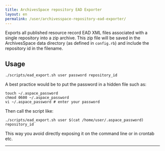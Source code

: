 ```yaml
---
title: ArchivesSpace repository EAD Exporter
layout: en
permalink: /user/archivesspace-repository-ead-exporter/
---
```

Exports all published resource record EAD XML files associated with a single
repository into a zip archive. This zip file will be saved in the ArchivesSpace
data directory (as defined in `config.rb`) and include the repository id in the
filename.

Usage
-----

```
./scripts/ead_export.sh user password repository_id
```

A best practice would be to put the password in a hidden file such as:

```
touch ~/.aspace_password
chmod 0600 ~/.aspace_password
vi ~/.aspace_password # enter your password
```

Then call the script like:

```
./scripts/ead_export.sh user $(cat /home/user/.aspace_password) repository_id
```

This way you avoid directly exposing it on the command line or in crontab etc.

---
